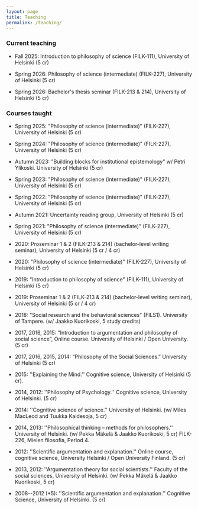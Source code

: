 ```yaml
---
layout: page
title: Teaching
permalink: /teaching/
---
```

### Current teaching

- Fall 2025: Introduction to philosophy of science (FILK-111), University of Helsinki (5 cr)

- Spring 2026: Philosophy of science (intermediate) (FILK-227), University of Helsinki (5 cr)
- Spring 2026: Bachelor's thesis seminar (FILK-213 & 214), University of Helsinki (5 cr)

### Courses taught

- Spring 2025: "Philosophy of science (intermediate)" (FILK-227), University of Helsinki (5 cr)

- Spring 2024:  "Philosophy of science (intermediate)" (FILK-227), University of Helsinki (5 cr)

- Autumn 2023: "Building blocks for institutional epistemology" w/ Petri Ylikoski. University of Helsinki (5 cr) 
- Spring 2023: "Philosophy of science (intermediate)" (FILK-227), University of Helsinki (5 cr)

- Spring 2022: "Philosophy of science (intermediate)" (FILK-227), University of Helsinki (5 cr)

- Autumn 2021: Uncertainty reading group, University of Helsinki (5 cr)
- Spring 2021: "Philosophy of science (intermediate)" (FILK-227), University of Helsinki (5 cr)

- 2020: Proseminar 1 & 2 (FILK-213 & 214) (bachelor-level writing seminar), University of Helsinki (5 cr / 4 cr)
- 2020: "Philosophy of science (intermediate)" (FILK-227), University of Helsinki (5 cr)

- 2019: "Introduction to philosophy of science" (FILK-111), University of Helsinki (5 cr)
- 2019: Proseminar 1 & 2 (FILK-213 & 214) (bachelor-level writing seminar), University of Helsinki (5 cr / 4 cr)

- 2018: "Social research and the behavioral sciences" (FILS1). University of Tampere. (w/ Jaakko Kuorikoski, 5 study credits)

- 2017, 2016, 2015: “Introduction to argumentation and philosophy of social science”, Online course. University of Helsinki / Open University.  (5 cr)

- 2017, 2016, 2015, 2014: “Philosophy of the Social Sciences.” University of Helsinki (5 cr)

- 2015: ''Explaining the Mind.'' Cognitive science, University of Helsinki (5 cr).

- 2014, 2012: ''Philosophy of Psychology.'' Cognitive science, University of Helsinki. (5 cr)

- 2014: ''Cognitive science of science.'' University of Helsinki. (w/ Miles MacLeod and Tuukka Kaidesoja, 5 cr)

- 2014, 2013: ''Philosophical thinking – methods for philosophers.'' University of Helsinki. (w/ Pekka Mäkelä \& Jaakko Kuorikoski, 5 cr)
FILK-226, Mielen filosofia, Period 4.
- 2012: ''Scientific argumentation and explanation.'' Online course, cognitive science, University Helsinki / Open University Finland. (5 cr)

- 2013, 2012: ''Argumentation theory for social scientists.'' Faculty of the social sciences, University of Helsinki. (w/ Pekka Mäkelä \& Jaakko Kuorikoski, 5 cr)

- 2008--2012 (*5): ''Scientific argumentation and explanation.'' Cognitive Science, University of Helsinki. (5 cr)

